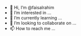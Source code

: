 - 👋 Hi, I’m @faisalrahim
- 👀 I’m interested in ...
- 🌱 I’m currently learning ...
- 💞️ I’m looking to collaborate on ...
- 📫 How to reach me ...

<!---
faisalrahim/faisalrahim is a ✨ special ✨ repository because its `README.md` (this file) appears on your GitHub profile.
You can click the Preview link to take a look at your changes.
--->
